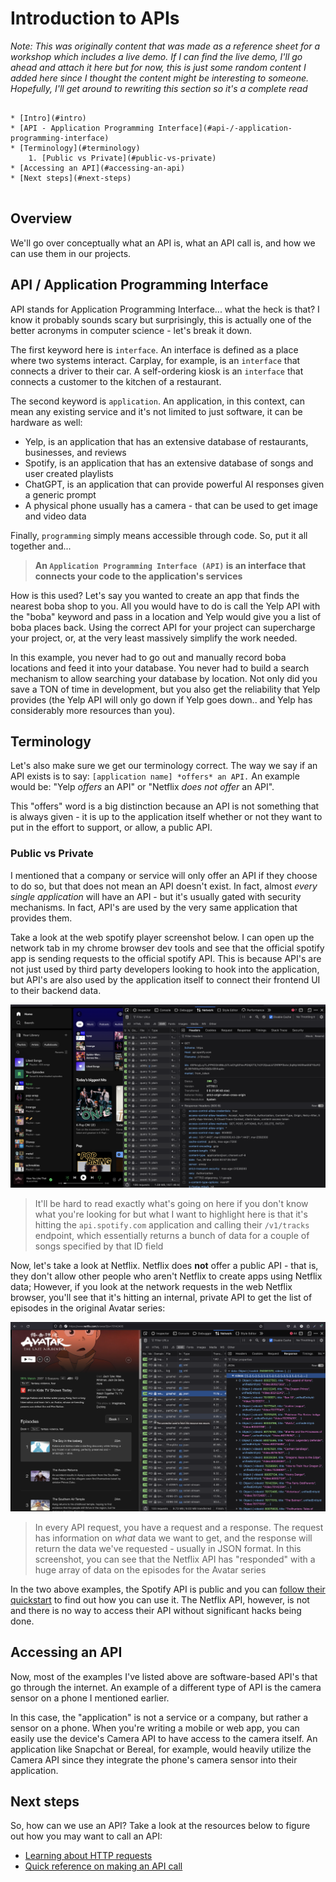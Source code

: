 # Introduction to APIs

_Note: This was originally content that was made as a reference sheet for a workshop which includes a live demo. If I can find the live demo, I'll go ahead and attach it here but for now, this is just some random content I added here since I thought the content might be interesting to someone. Hopefully, I'll get around to rewriting this section so it's a complete read_

```table-of-contents

* [Intro](#intro)
* [API - Application Programming Interface](#api-/-application-programming-interface)
* [Terminology](#terminology)
    1. [Public vs Private](#public-vs-private)
* [Accessing an API](#accessing-an-api)
* [Next steps](#next-steps)


```

## Overview

We'll go over conceptually what an API is, what an API call is, and how we can use them in our projects.

## API / Application Programming Interface

API stands for Application Programming Interface... what the heck is that? I know it probably sounds scary but surprisingly, this is actually one of the better acronyms in computer science - let's break it down.

The first keyword here is `interface`. An interface is defined as a place where two systems interact. Carplay, for example, is an `interface` that connects a driver to their car. A self-ordering kiosk is an `interface` that connects a customer to the kitchen of a restaurant.

The second keyword is `application`. An application, in this context, can mean any existing service and it's not limited to just software, it can be hardware as well:

-   Yelp, is an application that has an extensive database of restaurants, businesses, and reviews
-   Spotify, is an application that has an extensive database of songs and user created playlists
-   ChatGPT, is an application that can provide powerful AI responses given a generic prompt
-   A physical phone usually has a camera - that can be used to get image and video data

Finally, `programming` simply means accessible through code. So, put it all together and...

> **An `Application Programming Interface (API)` is an interface that connects your code to the application's services**

How is this used? Let's say you wanted to create an app that finds the nearest boba shop to you. All you would have to do is call the Yelp API with the "boba" keyword and pass in a location and Yelp would give you a list of boba places back. Using the correct API for your project can supercharge your project, or, at the very least massively simplify the work needed.

In this example, you never had to go out and manually record boba locations and feed it into your database. You never had to build a search mechanism to allow searching your database by location. Not only did you save a TON of time in development, but you also get the reliability that Yelp provides (the Yelp API will only go down if Yelp goes down.. and Yelp has considerably more resources than you).

## Terminology

Let's also make sure we get our terminology correct. The way we say if an API exists is to say: `[application name] *offers* an API.` An example would be: "Yelp _offers_ an API" or "Netflix _does not offer_ an API".

This "offers" word is a big distinction because an API is not something that is always given - it is up to the application itself whether or not they want to put in the effort to support, or allow, a public API.

### Public vs Private

I mentioned that a company or service will only offer an API if they choose to do so, but that does not mean an API doesn't exist. In fact, almost _every single application_ will have an API - but it's usually gated with security mechanisms. In fact, API's are used by the very same application that provides them.

Take a look at the web spotify player screenshot below. I can open up the network tab in my chrome browser dev tools and see that the official spotify app is sending requests to the official spotify API. This is because API's are not just used by third party developers looking to hook into the application, but API's are also used by the application itself to connect their frontend UI to their backend data.

![Spotify page showing an API call to their API getting tracks](./assets/spotify.png)

> It'll be hard to read exactly what's going on here if you don't know what you're looking for but what I want to highlight here is that it's hitting the `api.spotify.com` application and calling their `/v1/tracks` endpoint, which essentially returns a bunch of data for a couple of songs specified by that ID field

Now, let's take a look at Netflix. Netflix does **not** offer a public API - that is, they don't allow other people who aren't Netflix to create apps using Netflix data; However, if you look at the network requests in the web Netflix browser, you'll see that it's hitting an internal, private API to get the list of episodes in the original Avatar series:

![Netflix page on Avatar series showing a network request that returns the list of episodes](./assets/netflix.png)

> In every API request, you have a request and a response. The request has information on _what_ data we want to get, and the response will return the data we've requested - usually in JSON format. In this screenshot, you can see that the Netflix API has "responded" with a huge array of data on the episodes for the Avatar series

In the two above examples, the Spotify API is public and you can [follow their quickstart](https://developer.spotify.com/documentation/web-api/tutorials/getting-started) to find out how you can use it. The Netflix API, however, is not and there is no way to access their API without significant hacks being done.

## Accessing an API

Now, most of the examples I've listed above are software-based API's that go through the internet. An example of a different type of API is the camera sensor on a phone I mentioned earlier.

In this case, the "application" is not a service or a company, but rather a sensor on a phone. When you're writing a mobile or web app, you can easily use the device's Camera API to have access to the camera itself. An application like Snapchat or Bereal, for example, would heavily utilize the Camera API since they integrate the phone's camera sensor into their application.

## Next steps

So, how can we use an API? Take a look at the resources below to figure out how you may want to call an API:

-   [Learning about HTTP requests](../learning-about-http-requests/)
-   [Quick reference on making an API call](../quick-api-call-lesson)
